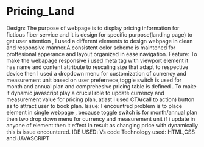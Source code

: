 # Pricing_Land
Design:  The purpose of webpage  is to  display pricing information for fictious fiber service and it is design for specific purpose(landing page) to get user attention , I  used a  different elements to design  webpage in clean and  responsive  manner.A consistent color scheme is maintened for proffesional apperance and layout organized in ease navigation.
Feature:  To make the webapage responsive i used  meta  tag with  viewport element it has name and content attribute to rescaling size that adapt to respective device then I used a dropdown menu for  customization  of currency and    measurement unit based on user prefernece,toggle switch is used for month and annual plan and comprehesive pricing table is  defined . To make it dynamic  javascript play a crucial role to  update currency and measurement value  for pricing plan, atlast I used CTA(call to action) button as  to attract user to book plan.
Issue: I encountred problem is to place element in single webpage , because toggle switch is for month/annual plan then two drop down menu for currency  and measurement unit  if  i update in anyone of element then it effect in result as changing price with dynamically this is issue encountered.
IDE USED: Vs code
Technology used: HTML,CSS and JAVASCRIPT

